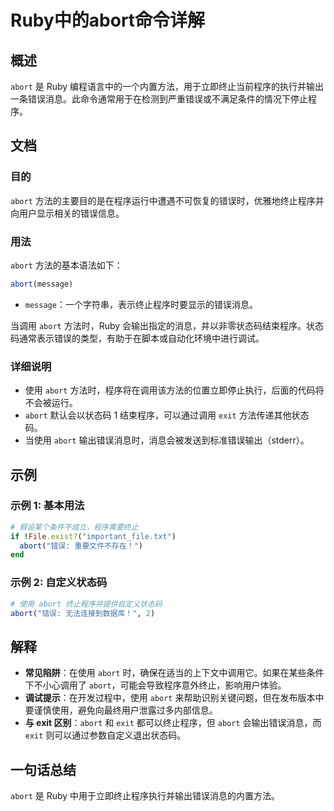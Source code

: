 <!--
Meta Description: # Ruby中的abort命令详解 ## 概述 `abort` 是 Ruby 编程语言中的一个内置方法，用于立即终止当前程序的执行并输出一条错误消息。此命令通常用于在检测到严重错误或不满足条件的情况下停止程序。 ## 文档 ### 目的 `abort` 方法的主要目的是在程序运行中遭遇不可恢复的错误...
Meta Keywords: abort, ruby, exit, message, 方法时
-->

# Ruby中的abort命令详解

## 概述
`abort` 是 Ruby 编程语言中的一个内置方法，用于立即终止当前程序的执行并输出一条错误消息。此命令通常用于在检测到严重错误或不满足条件的情况下停止程序。

## 文档
### 目的
`abort` 方法的主要目的是在程序运行中遭遇不可恢复的错误时，优雅地终止程序并向用户显示相关的错误信息。

### 用法
`abort` 方法的基本语法如下：

```ruby
abort(message)
```

- `message`：一个字符串，表示终止程序时要显示的错误消息。

当调用 `abort` 方法时，Ruby 会输出指定的消息，并以非零状态码结束程序。状态码通常表示错误的类型，有助于在脚本或自动化环境中进行调试。

### 详细说明
- 使用 `abort` 方法时，程序将在调用该方法的位置立即停止执行，后面的代码将不会被运行。
- `abort` 默认会以状态码 1 结束程序，可以通过调用 `exit` 方法传递其他状态码。
- 当使用 `abort` 输出错误消息时，消息会被发送到标准错误输出（stderr）。

## 示例
### 示例 1: 基本用法
```ruby
# 假设某个条件不成立，程序需要终止
if !File.exist?("important_file.txt")
  abort("错误: 重要文件不存在！")
end
```

### 示例 2: 自定义状态码
```ruby
# 使用 abort 终止程序并提供自定义状态码
abort("错误: 无法连接到数据库！", 2)
```

## 解释
- **常见陷阱**：在使用 `abort` 时，确保在适当的上下文中调用它。如果在某些条件下不小心调用了 `abort`，可能会导致程序意外终止，影响用户体验。
- **调试提示**：在开发过程中，使用 `abort` 来帮助识别关键问题，但在发布版本中要谨慎使用，避免向最终用户泄露过多内部信息。
- **与 exit 区别**：`abort` 和 `exit` 都可以终止程序，但 `abort` 会输出错误消息，而 `exit` 则可以通过参数自定义退出状态码。

## 一句话总结
`abort` 是 Ruby 中用于立即终止程序执行并输出错误消息的内置方法。